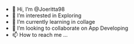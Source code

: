 - 👋 Hi, I’m @Joeritta98
- 👀 I’m interested in Exploring
- 🌱 I’m currently learning in collage
- 💞️ I’m looking to collaborate on App Developing
- 📫 How to reach me ...

<!---
Joeritta98/Joeritta98 is a ✨ special ✨ repository because its `README.md` (this file) appears on your GitHub profile.
You can click the Preview link to take a look at your changes.
--->
